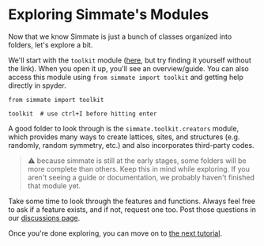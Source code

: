 
# Exploring Simmate's Modules

Now that we know Simmate is just a bunch of classes organized into folders, let's explore a bit.

We'll start with the `toolkit` module ([here](https://github.com/jacksund/simmate/tree/main/src/simmate/toolkit), but try finding it yourself without the link). When you open it up, you'll see an overview/guide. You can also access this module using `from simmate import toolkit` and getting help directly in spyder.

```
from simmate import toolkit

toolkit  # use ctrl+I before hitting enter
```

A good folder to look through is the `simmate.toolkit.creators` module, which provides many ways to create lattices, sites, and structures (e.g. randomly, random symmetry, etc.) and also incorporates third-party codes.

> :warning: because simmate is still at the early stages, some folders will be more complete than others. Keep this in mind while exploring. If you aren't seeing a guide or documentation, we probably haven't finished that module yet.

Take some time to look through the features and functions. Always feel free to ask if a feature exists, and if not, request one too. Post those questions in our [discussions page](https://github.com/jacksund/simmate/discussions/categories/q-a).

Once you're done exploring, you can move on to [the next tutorial](https://github.com/jacksund/simmate/blob/main/tutorials/05_Search_the_database.md).
